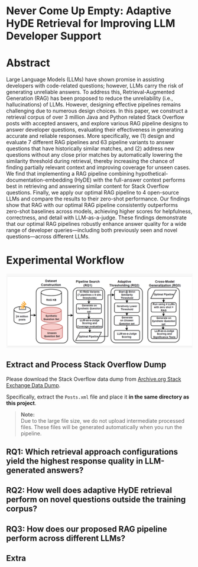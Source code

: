 # Never Come Up Empty: Adaptive HyDE Retrieval for Improving LLM Developer Support
# Abstract
Large Language Models (LLMs) have shown promise in assisting developers with code-related questions; however, LLMs carry the risk of generating unreliable answers. To address this, Retrieval-Augmented Generation (RAG) has been proposed to reduce the unreliability (i.e., hallucinations) of LLMs. However, designing effective pipelines remains challenging due to numerous design choices. In this paper, we construct a retrieval corpus of over 3 million Java and Python related Stack Overflow posts with accepted answers, and explore various RAG pipeline designs to answer developer questions, evaluating their effectiveness in generating accurate and reliable responses. More specifically, we (1) design and evaluate 7 different RAG pipelines and 63 pipeline variants to answer questions that have historically similar matches, and (2) address new questions without any close prior matches by automatically lowering the similarity threshold during retrieval, thereby increasing the chance of finding partially relevant context and improving coverage for unseen cases. We find that implementing a RAG pipeline combining hypothetical-documentation-embedding (HyDE) with the full-answer context performs best in retrieving and answering similar content for Stack Overflow questions. Finally, we apply our optimal RAG pipeline to 4 open-source LLMs and compare the results to their zero-shot performance. Our findings show that RAG with our optimal RAG pipeline consistently outperforms zero-shot baselines across models, achieving higher scores for helpfulness, correctness, and detail with LLM-as-a-judge. These findings demonstrate that our optimal RAG pipelines robustly enhance answer quality for a wide range of developer queries—including both previously seen and novel questions—across different LLMs.

# Experimental Workflow

![Experimental Workflow](images/Overall_Workflow.PNG)


## Extract and Process Stack Overflow Dump

Please download the Stack Overflow data dump from [Archive.org Stack Exchange Data Dump](https://archive.org/details/stackexchange).

Specifically, extract the `Posts.xml` file and place it **in the same directory as this project**.

> **Note:**  
> Due to the large file size, we do not upload intermediate processed files. These files will be generated automatically when you run the pipeline.



## RQ1: Which retrieval approach configurations yield the highest response quality in LLM-generated answers?
## RQ2: How well does adaptive HyDE retrieval perform on novel questions outside the training corpus?
## RQ3: How does our proposed RAG pipeline perform across different LLMs?
## Extra
